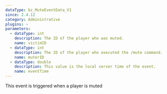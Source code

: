 ```yaml
---
dataType: bz_MuteEventData_V1
since: 2.4.12
category: Administrative
plugins: ~
parameters:
  - dataType: int
    description: The ID of the player who was muted.
    name: victimID
  - dataType: int
    description: The ID of the player who executed the /mute command.
    name: muterID
  - dataType: double
    description: This value is the local server time of the event.
    name: eventTime
---
```


This event is triggered when a player is muted
